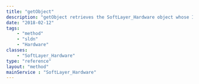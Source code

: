 ```yaml
---
title: "getObject"
description: "getObject retrieves the SoftLayer_Hardware object whose ID number corresponds to the ID number of the init parameter passed to the SoftLayer_Hardware service. You can only retrieve the account that your portal user is assigned to. "
date: "2018-02-12"
tags:
    - "method"
    - "sldn"
    - "Hardware"
classes:
    - "SoftLayer_Hardware"
type: "reference"
layout: "method"
mainService : "SoftLayer_Hardware"
---
```

